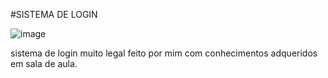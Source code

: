 #SISTEMA DE LOGIN

![image](https://github.com/terezafabiula/sistema-de-login/assets/150807884/0f84c0b0-f2ea-45ad-9e2d-eacf64a28897)

sistema de login muito legal feito por mim com conhecimentos adqueridos em sala de aula.
